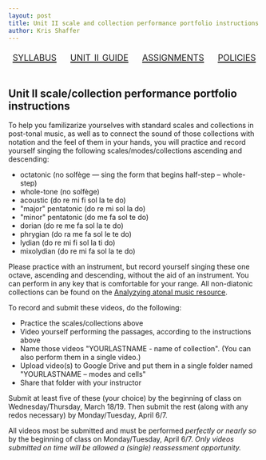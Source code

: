 ```yaml
---
layout: post
title: Unit II scale and collection performance portfolio instructions (Aural Skills IV) 
author: Kris Shaffer
---
```


<div style="text-align: center; font-size: 1.75em; font-variant: small-caps"><a href="./auralskills4.html">syllabus</a>&nbsp;&nbsp;&nbsp;&nbsp;<a href="./as4-unit2.html">unit ii guide</a>&nbsp;&nbsp;&nbsp;&nbsp;<a href="./as4-assign.html">assignments</a>&nbsp;&nbsp;&nbsp;&nbsp;<a href="./policies.html">policies</a></div><br/>

## Unit II scale/collection performance portfolio instructions ##

To help you familizarize yourselves with standard scales and collections in post-tonal music, as well as to connect the sound of those collections with notation and the feel of them in your hands, you will practice and record yourself singing the following scales/modes/collections ascending and descending:

- octatonic (no solfège — sing the form that begins half-step – whole-step)  
- whole-tone (no solfège)  
- acoustic (do re mi fi sol la te do)  
- "major" pentatonic (do re mi sol la do)  
- "minor" pentatonic (do me fa sol te do)  
- dorian (do re me fa sol la te do)  
- phrygian (do ra me fa sol le te do)  
- lydian (do re mi fi sol la ti do)  
- mixolydian (do re mi fa sol la te do)  

Please practice with an instrument, but record yourself singing these one octave, ascending and descending, without the aid of an instrument. You can perform in any key that is comfortable for your range. All non-diatonic collections can be found on the [Analyzying atonal music resource](http://openmusictheory.com/atonal.html).

To record and submit these videos, do the following:

- Practice the scales/collections above  
- Video yourself performing the passages, according to the instructions above  
- Name those videos "YOURLASTNAME - name of collection". (You can also perform them in a single video.)  
- Upload video(s) to Google Drive and put them in a single folder named "YOURLASTNAME – modes and cells"  
- Share that folder with your instructor

Submit at least five of these (your choice) by the beginning of class on Wednesday/Thursday, March 18/19. Then submit the rest (along with any redos necessary) by Monday/Tuesday, April 6/7.

All videos most be submitted and must be performed *perfectly or nearly so* by the beginning of class on Monday/Tuesday, April 6/7. *Only videos submitted on time will be allowed a (single) reassessment opportunity.*
